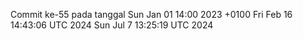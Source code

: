 Commit ke-55 pada tanggal Sun Jan 01 14:00 2023 +0100
Fri Feb 16 14:43:06 UTC 2024
Sun Jul  7 13:25:19 UTC 2024
